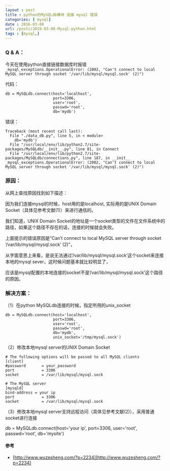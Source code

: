 ```yaml
---
layout : post
title : python的MySQLdb模块 连接 mysql 错误
categories: [ mysql] 
date : 2016-03-08
url: /posts/2016-03-08-Mysql-python.html 
tags : [mysql,]
---
```



### Q & A：

今天在使用python直接链接数据库时报错 `_mysql_exceptions.OperationalError: (2002, "Can't connect to local MySQL server through socket '/var/lib/mysql/mysql.sock' (2)")`
<!-- more -->
代码：

    db = MySQLdb.connect(host='localhost',
                         port=3306,
                         user='root',
                         passwd='root',
                         db='mydb')
                     
错误：
    
    Traceback (most recent call last):
      File "./data_db.py", line 5, in < module>
        db='mydb')
      File "/usr/local/env/lib/python2.7/site-packages/MySQLdb/__init__.py", line 81, in Connect
      File "/usr/local/env/lib/python2.7/site-packages/MySQLdb/connections.py", line 187, in __init__
    _mysql_exceptions.OperationalError: (2002, "Can't connect to local MySQL server through socket '/var/lib/mysql/mysql.sock' (2)")

### 原因：

从网上查找原因找到如下描述：

因为我们连接mysql的时候，host用的是localhost, 实际用的是UNIX Domain Socket（具体见参考文献(1)）来进行通信的。

我们知道，UNIX Domain Socket的地址是一个socket类型的文件在文件系统中的路径，如果这个路径不存在的话，连接的时候就会失败。

上面提示的错误原因是”Can’t connect to local MySQL server through socket ‘/var/lib/mysql/mysql.sock’ (2)”，

从字面意思上来看，是说无法通过’/var/lib/mysql/mysql.sock’这个socket来连接本地的mysql sever，这时候问题基本就比较明显了，

应该是mysql配置的本地连接的socket不是’/var/lib/mysql/mysql.sock’这个路径的原因。


### 解决方案：

（1）在python MySQLdb连接的时候，指定所用的unix_socket

    db = MySQLdb.connect(host='localhost',
                         port=3306,
                         user='root',
                         passwd='root',
                         db='mydb',
                         unix_socket='/tmp/mysql.sock')
                         
（2）修改本地mysql server的UNIX Domain Socket

    # The following options will be passed to all MySQL clients
    [client]
    #password       = your_password
    port            = 3306
    socket          = /var/lib/mysql/mysql.sock
     
    # The MySQL server
    [mysqld]
    bind-address = your ip
    port            = 3306
    socket          = /var/lib/mysql/mysql.sock
    
（3）修改本地mysql server支持远程访问（具体见参考文献(2)），采用普通socket进行连接

db = MySQLdb.connect(host='your ip',
                     port=3306,
                     user='root',
                     passwd='root',
                     db='mysite')
                     
                     
#### 参考

* [http://www.wuzesheng.com/?p=2234](http://www.wuzesheng.com/?p=2234)